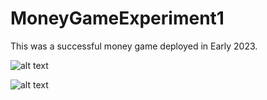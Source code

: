 # MoneyGameExperiment1
This was a successful money game deployed in Early 2023. 

![alt text](https://github.com/jekdev1999/MoneyGameExperiment1/blob/master/I%20wake%20up.png)

![alt text](https://github.com/jekdev1999/MoneyGameExperiment1/blob/master/vamptokenround.png)
